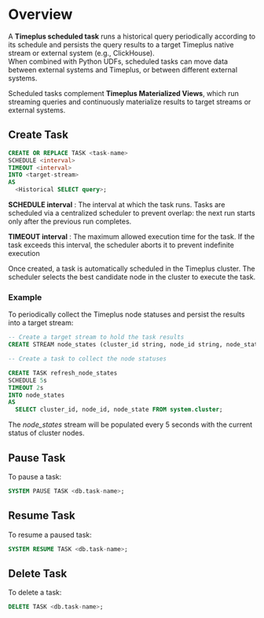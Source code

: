 # Overview

A **Timeplus scheduled task** runs a historical query periodically according to its schedule and persists the query results to a target Timeplus native stream or external system (e.g., ClickHouse).  
When combined with Python UDFs, scheduled tasks can move data between external systems and Timeplus, or between different external systems.

Scheduled tasks complement **Timeplus Materialized Views**, which run streaming queries and continuously materialize results to target streams or external systems.

## Create Task

```sql
CREATE OR REPLACE TASK <task-name>
SCHEDULE <interval>
TIMEOUT <interval>
INTO <target-stream>
AS 
  <Historical SELECT query>;
```

**SCHEDULE interval** : The interval at which the task runs. 
Tasks are scheduled via a centralized scheduler to prevent overlap: the next run starts only after the previous run completes.

**TIMEOUT interval** : The maximum allowed execution time for the task.
If the task exceeds this interval, the scheduler aborts it to prevent indefinite execution

Once created, a task is automatically scheduled in the Timeplus cluster. The scheduler selects the best candidate node in the cluster to execute the task.

### Example 

To periodically collect the Timeplus node statuses and persist the results into a target stream:

```sql
-- Create a target stream to hold the task results
CREATE STREAM node_states (cluster_id string, node_id string, node_state string);

-- Create a task to collect the node statuses

CREATE TASK refresh_node_states
SCHEDULE 5s
TIMEOUT 2s
INTO node_states
AS
  SELECT cluster_id, node_id, node_state FROM system.cluster;
```

The *node_states* stream will be populated every 5 seconds with the current status of cluster nodes.

## Pause Task

To pause a task:

```sql
SYSTEM PAUSE TASK <db.task-name>;
```

## Resume Task

To resume a paused task:

```sql
SYSTEM RESUME TASK <db.task-name>;  
```

## Delete Task

To delete a task:

```sql
DELETE TASK <db.task-name>;  
```
